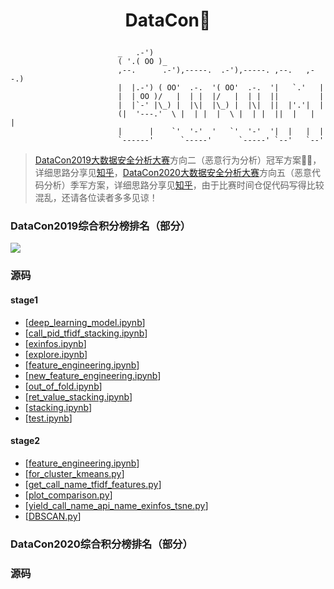# <p align="center">DataCon:beers:</p>

```shell
                        _   .-')
                        ( '.( OO )_
                        ,--.      .-'),-----.  .-'),-----. ,--.   ,--.)
                        |  |.-') ( OO'  .-.  '( OO'  .-.  '|   `.'   |
                        |  | OO )/   |  | |  |/   |  | |  ||         |
                        |  |`-' |\_) |  |\|  |\_) |  |\|  ||  |'.'|  |
                        (|  '---.'  \ |  | |  |  \ |  | |  ||  |   |  |
                        |      |    `'  '-'  '   `'  '-'  '|  |   |  |
                        `------'      `-----'      `-----' `--'   `--'
```
> [DataCon2019大数据安全分析大赛](https://www.butian.net/datacon)方向二（恶意行为分析）冠军方案:rose::rose:，详细思路分享见[知乎](https://zhuanlan.zhihu.com/p/64252076)，[DataCon2020大数据安全分析大赛](https://datacon.qianxin.com/#integral)方向五（恶意代码分析）季军方案，详细思路分享见[知乎](https://zhuanlan.zhihu.com/p/64252076)，由于比赛时间仓促代码写得比较混乱，还请各位读者多多见谅！

### DataCon2019综合积分榜排名（部分）

![](https://github.com/yhangf/DataCon/DataCon2019/blob/master/useful/rank.png)

### 源码

#### stage1

- [[deep_learning_model.ipynb](https://nbviewer.jupyter.org/github/yhangf/DataCon/blob/master/DataCon2019/code/stage1/deep_learning_model.ipynb)]
- [[call_pid_tfidf_stacking.ipynb](https://nbviewer.jupyter.org/github/yhangf/DataCon/blob/master/DataCon2019/code/stage1/call_pid_tfidf_stacking.ipynb)]
- [[exinfos.ipynb](https://nbviewer.jupyter.org/github/yhangf/DataCon/blob/master/DataCon2019/code/stage1/exinfos.ipynb)]
- [[explore.ipynb](https://nbviewer.jupyter.org/github/yhangf/DataCon/blob/master/DataCon2019/code/stage1/explore.ipynb)]
- [[feature_engineering.ipynb](https://nbviewer.jupyter.org/github/yhangf/DataCon/blob/master/DataCon2019/code/stage1/feature_engineering.ipynb)]
- [[new_feature_engineering.ipynb](https://nbviewer.jupyter.org/github/yhangf/DataCon/blob/master/DataCon2019/code/stage1/new_feature_engineering.ipynb)]
- [[out_of_fold.ipynb](https://nbviewer.jupyter.org/github/yhangf/DataCon/blob/master/DataCon2019/code/stage1/out_of_fold.ipynb)]
- [[ret_value_stacking.ipynb](https://nbviewer.jupyter.org/github/yhangf/DataCon/blob/master/DataCon2019/code/stage1/ret_value_stacking.ipynb)]
- [[stacking.ipynb](https://nbviewer.jupyter.org/github/yhangf/DataCon/blob/master/DataCon2019/code/stage1/stacking.ipynb)]
- [[test.ipynb](https://nbviewer.jupyter.org/github/yhangf/DataCon/blob/master/DataCon2019/code/stage1/test.ipynb)]

#### stage2

- [[feature_engineering.ipynb](https://nbviewer.jupyter.org/github/yhangf/DataCon/blob/master/DataCon2019/code/stage2/feature_engineering.ipynb)]
- [[for_cluster_kmeans.py](https://github.com/yhangf/DataCon/blob/master/DataCon2019/code/stage2/for_cluster_kmeans.py)]
- [[get_call_name_tfidf_features.py](https://github.com/yhangf/DataCon/blob/master/DataCon2019/code/stage2/get_call_name_tfidf_features.py)]
- [[plot_comparison.py](https://github.com/yhangf/DataCon/blob/master/DataCon2019/code/stage2/plot_comparison.py)]
- [[yield_call_name_api_name_exinfos_tsne.py](https://github.com/yhangf/DataCon/blob/master/DataCon2019/code/stage2/yield_call_name_api_name_exinfos_tsne.py)]
- [[DBSCAN.py](https://github.com/yhangf/DataCon/blob/master/DataCon2019/code/stage2/DBSCAN.py)]

### DataCon2020综合积分榜排名（部分）



### 源码

